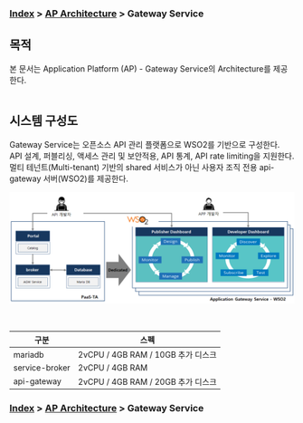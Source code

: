 ### [Index](https://github.com/PaaS-TA/Guide/blob/master/README.md) > [AP Architecture](../README.md) > Gateway Service

## 목적
본 문서는 Application Platform (AP) - Gateway Service의 Architecture를 제공한다.
<br><br>

## 시스템 구성도
Gateway Service는 오픈소스 API 관리 플랫폼으로 WSO2를 기반으로 구성한다.  
API 설계, 퍼블리싱, 액세스 관리 및 보안적용, API 통계, API rate limiting을 지원한다.  
멀티 테넌트(Multi-tenant) 기반의 shared 서비스가 아닌 사용자 조직 전용 api-gateway 서버(WSO2)를 제공한다.

![Gateway Service Architecture](image/gateway_architecture.png)

<br>

| 구분  | 스펙 |
|--------|-----|
| mariadb | 2vCPU / 4GB RAM / 10GB 추가 디스크 |
| service-broker | 2vCPU / 4GB RAM |
| api-gateway | 2vCPU / 4GB RAM / 20GB 추가 디스크 |



### [Index](https://github.com/PaaS-TA/Guide/blob/master/README.md) > [AP Architecture](../README.md) > Gateway Service
